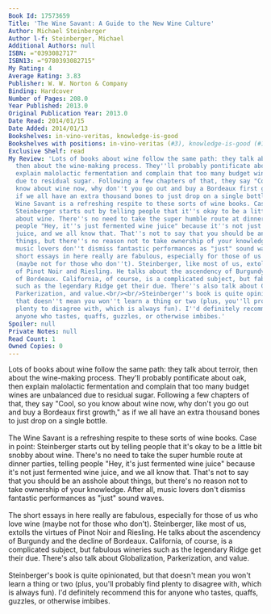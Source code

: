 ```yaml
---
Book Id: 17573659
Title: 'The Wine Savant: A Guide to the New Wine Culture'
Author: Michael Steinberger
Author l-f: Steinberger, Michael
Additional Authors: null
ISBN: ="0393082717"
ISBN13: ="9780393082715"
My Rating: 4
Average Rating: 3.83
Publisher: W. W. Norton & Company
Binding: Hardcover
Number of Pages: 208.0
Year Published: 2013.0
Original Publication Year: 2013.0
Date Read: 2014/01/15
Date Added: 2014/01/13
Bookshelves: in-vino-veritas, knowledge-is-good
Bookshelves with positions: in-vino-veritas (#3), knowledge-is-good (#118)
Exclusive Shelf: read
My Review: 'Lots of books about wine follow the same path: they talk about terroir,
  then about the wine-making process. They''ll probably pontificate about oak, then
  explain malolactic fermentation and complain that too many budget wines are unbalanced
  due to residual sugar. Following a few chapters of that, they say "Cool, so you
  know about wine now, why don''t you go out and buy a Bordeaux first growth," as
  if we all have an extra thousand bones to just drop on a single bottle.<br/><br/>The
  Wine Savant is a refreshing respite to these sorts of wine books. Case in point:
  Steinberger starts out by telling people that it''s okay to be a little bit snobby
  about wine. There''s no need to take the super humble route at dinner parties, telling
  people "Hey, it''s just fermented wine juice" because it''s not just fermented wine
  juice, and we all know that. That''s not to say that you should be an asshole about
  things, but there''s no reason not to take ownership of your knowledge. After all,
  music lovers don''t dismiss fantastic performances as "just" sound waves.<br/><br/>The
  short essays in here really are fabulous, especially for those of us who love wine
  (maybe not for those who don''t). Steinberger, like most of us, extolls the virtues
  of Pinot Noir and Riesling. He talks about the ascendency of Burgundy and the decline
  of Bordeaux. California, of course, is a complicated subject, but fabulous wineries
  such as the legendary Ridge get their due. There''s also talk about Globalization,
  Parkerization, and value.<br/><br/>Steinberger''s book is quite opinionated, but
  that doesn''t mean you won''t learn a thing or two (plus, you''ll probably find
  plenty to disagree with, which is always fun). I''d definitely recommend this for
  anyone who tastes, quaffs, guzzles, or otherwise imbibes.'
Spoiler: null
Private Notes: null
Read Count: 1
Owned Copies: 0
---
```


Lots of books about wine follow the same path: they talk about terroir, then about the wine-making process. They'll probably pontificate about oak, then explain malolactic fermentation and complain that too many budget wines are unbalanced due to residual sugar. Following a few chapters of that, they say "Cool, so you know about wine now, why don't you go out and buy a Bordeaux first growth," as if we all have an extra thousand bones to just drop on a single bottle.<br/><br/>The Wine Savant is a refreshing respite to these sorts of wine books. Case in point: Steinberger starts out by telling people that it's okay to be a little bit snobby about wine. There's no need to take the super humble route at dinner parties, telling people "Hey, it's just fermented wine juice" because it's not just fermented wine juice, and we all know that. That's not to say that you should be an asshole about things, but there's no reason not to take ownership of your knowledge. After all, music lovers don't dismiss fantastic performances as "just" sound waves.<br/><br/>The short essays in here really are fabulous, especially for those of us who love wine (maybe not for those who don't). Steinberger, like most of us, extolls the virtues of Pinot Noir and Riesling. He talks about the ascendency of Burgundy and the decline of Bordeaux. California, of course, is a complicated subject, but fabulous wineries such as the legendary Ridge get their due. There's also talk about Globalization, Parkerization, and value.<br/><br/>Steinberger's book is quite opinionated, but that doesn't mean you won't learn a thing or two (plus, you'll probably find plenty to disagree with, which is always fun). I'd definitely recommend this for anyone who tastes, quaffs, guzzles, or otherwise imbibes.